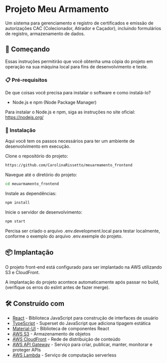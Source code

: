 # Projeto Meu Armamento

Um sistema para gerenciamento e registro de certificados e emissão de autorizações CAC (Colecionador, Atirador e Caçador), incluindo formulários de registro, armazenamento de dados.

## 🚀 Começando

Essas instruções permitirão que você obtenha uma cópia do projeto em operação na sua máquina local para fins de desenvolvimento e teste.

### 📋 Pré-requisitos

De que coisas você precisa para instalar o software e como instalá-lo?

- Node.js e npm (Node Package Manager)

Para instalar o Node.js e npm, siga as instruções no site oficial: https://nodejs.org/


### 🔧 Instalação

Aqui você tem os passos necessários para ter um ambiente de desenvolvimento em execução.

Clone o repositório do projeto: 
```sh
https://github.com/CarolinaRissetto/meuarmamento_frontend
```
Navegue até o diretório do projeto:
```sh
cd meuarmamento_frontend
```
Instale as dependências:
```sh
npm install
```
Inicie o servidor de desenvolvimento:
```sh
npm start
```

Percisa ser criado o arquivo .env.development.local para testar localmente, conforme o exemplo do arquivo .env.exemple do projeto.

## 📦 Implantação

O projeto front-end está configurado para ser implantado na AWS utilizando S3 e CloudFront.

A implantação do projeto acontece automaticamente após passar no build, (verifique os erros do eslint antes de fazer merge).

## 🛠️ Construído com

* [React](https://reactjs.org/) - Biblioteca JavaScript para construção de interfaces de usuário
* [TypeScript](https://www.typescriptlang.org/) - Superset do JavaScript que adiciona tipagem estática
* [Material-UI](https://material-ui.com/) - Biblioteca de componentes React
* [AWS S3](https://aws.amazon.com/s3/) - Armazenamento de objetos
* [AWS CloudFront](https://aws.amazon.com/cloudfront/) - Rede de distribuição de conteúdo
* [AWS API Gateway](https://aws.amazon.com/api-gateway/) - Serviço para criar, publicar, manter, monitorar e proteger APIs
* [AWS Lambda](https://aws.amazon.com/lambda/) - Serviço de computação serverless
